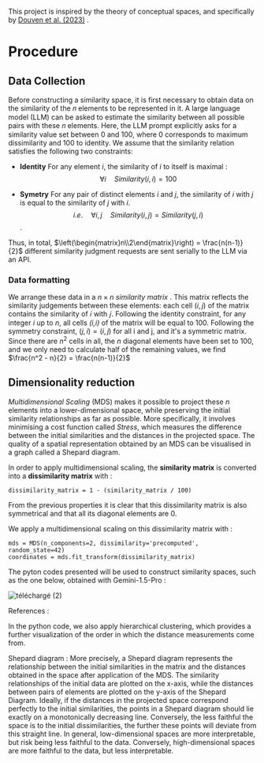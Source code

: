 This project is inspired by the theory of conceptual spaces, and specifically by [Douven et al. (2023)](https://doi.org/10.3389/fpsyg.2023.1234483) .

# Procedure

## Data Collection
Before constructing a similarity space, it is first necessary to obtain data on the similarity of the 𝑛 elements to be represented in it. A large language model (LLM) can be asked to estimate the similarity between all possible pairs with these 𝑛 elements.
Here, the LLM prompt explicitly asks for a similarity value set between 0 and 100, where 0 corresponds to maximum dissimilarity and 100 to identity. We assume that the similarity relation satisfies the following two constraints:
  * **Identity** For any element _i_, the similarity of _i_ to itself is maximal :
    $$∀i \quad Similarity(i,i)=100 $$
    
  * **Symetry** For any pair of distinct elements _i_ and _j_, the similarity of _i_ with _j_ is equal to the similarity of _j_ with _i_.
     $$i.e. \quad ∀i,j \quad Similarity(i,j) = Similarity(j,i)$$.

Thus, in total, $`\left(\begin{matrix}n\\2\end{matrix}\right) = \frac{n(n-1)}{2}`$ different similarity judgment requests are sent serially to the LLM via an API. 

### Data formatting
We arrange these data in a $n \times n$ _similarity matrix_ . This matrix reflects the similarity judgements between these elements: each cell $`(i,j)`$ of the matrix contains the similarity of 𝑖 with 𝑗.
Following the identity constraint, for any integer _i_ up to _n_, all cells _(i,i)_ of the matrix will be equal to 100. 
Following the symmetry constraint, $`(j,i)=(i,j)`$ for all i and j, and it's a symmetric matrix.
Since there are $`n^2`$ cells in all, the _n_ diagonal elements have been set to 100, and we only need to calculate half of the remaining values, we find $`\frac{n^2 - n}{2} = \frac{n(n-1)}{2}`$

  
## Dimensionality reduction
_Multidimensional Scaling_ (MDS)  makes it possible to project these _n_ elements into a lower-dimensional space, while preserving the initial similarity relationships as far as possible. More specifically, it involves minimising a cost function called _Stress_, which measures the difference between the initial similarities and the distances in the projected space. The quality of a spatial representation obtained by an MDS can be visualised in a graph called a Shepard diagram.

In order to apply multidimensional scaling, the **similarity matrix** is converted into a **dissimilarity matrix** with :
```
dissimilarity_matrix = 1 - (similarity_matrix / 100)
```

From the previous properties it is clear that this dissimilarity matrix is also symmetrical and that all its diagonal elements are 0.

We apply a multidimensional scaling on this dissimilarity matrix with :
```
mds = MDS(n_components=2, dissimilarity='precomputed', random_state=42)
coordinates = mds.fit_transform(dissimilarity_matrix)
```




The pyton codes presented will be used to construct similarity spaces, such as the one below, obtained with Gemini-1.5-Pro :

![téléchargé (2)](https://github.com/user-attachments/assets/124be0d5-a801-4168-9a24-3f63d0158592)

References :



In the python code, we also apply hierarchical clustering, which provides a further visualization of the order in which the distance measurements come from.



Shepard diagram : More precisely, a Shepard diagram represents the relationship between the initial similarities in the matrix and the distances obtained in the space after application of the MDS. The similarity relationships of the initial data are plotted on the x-axis, while the distances between pairs of elements are plotted on the y-axis of the Shepard Diagram. Ideally, if the distances in the projected space correspond perfectly to the initial similarities, the points in a Shepard diagram should lie exactly on a monotonically decreasing line. Conversely, the less faithful the space is to the initial dissimilarities, the further these points will deviate from this straight line. In general, low-dimensional spaces are more interpretable, but risk being less faithful to the data. Conversely, high-dimensional spaces are more faithful to the data, but less interpretable.

